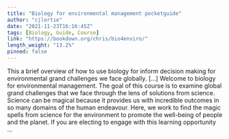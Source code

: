 ```yaml
---
title: "Biology for environmental management pocketguide"
author: "cjlortie"
date: "2021-11-23T16:16:45Z"
tags: [Biology, Guide, Course]
link: "https://bookdown.org/chris/bio4enviro/"
length_weight: "13.2%"
pinned: false
---
```


This a brief overview of how to use biology for inform decision making for environmental grand challenges we face globally. [...] Welcome to biology for environmental management. The goal of this course is to examine global grand challenges that we face through the lens of solutions from science. Science can be magical because it provides us with incredible outcomes in so many domains of the human endeavour. Here, we work to find the magic spells from science for the environment to promote the well-being of people and the planet. If you are electing to engage with this learning opportunity ...

